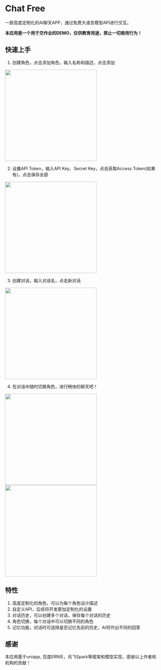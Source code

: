 # Chat Free

一款高度定制化的AI聊天APP，通过免费大语言模型API进行交互。

**本应用是一个用于交作业的DEMO，仅供教育用途，禁止一切商用行为！**

## 快速上手

1. 创建角色，点击添加角色，输入名称和描述，点击添加

<!-- ![](examples/add%20role.jpg) -->
<img src="examples/add%20role.jpg" width="300px">

2. 设置API Token，输入API Key、Secret Key，点击获取Access Token(如果有)，点击保存全部

<!-- ![](examples/access.jpg) -->
<img src="examples/access.jpg" width="300px">

3. 创建对话，输入对话名，点击新对话

<!-- ![](examples/chat.jpg) -->
<img src="examples/chat.jpg" width="300px">

4. 在对话中随时切换角色，进行畅快的聊天吧！

<!-- ![](examples/multi%20role%20chat1.jpg)![](examples/multi%20role%20chat2.jpg) -->
<img src="examples/multi%20role%20chat1.jpg" width="300px"><img src="examples/multi%20role%20chat2.jpg" width="300px">

## 特性

1. 高度定制化的角色，可以为每个角色设计描述
2. 自定义API，后续将开发更加定制化的设置
3. 对话历史，可以创建多个对话，保存每个对话的历史
4. 角色切换，每个对话中可以切换不同的角色
5. 记忆功能，对话时可选择是否记忆先前的历史，AI将作出不同的回答

## 感谢

本应用基于uniapp, 百度ERNIE，讯飞Spark等框架和模型实现，感谢以上作者和机构的贡献！

